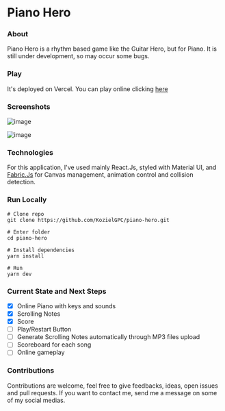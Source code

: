 # Piano Hero

### About
Piano Hero is a rhythm based game like the Guitar Hero, but for Piano. It is still under development, so may occur some bugs.

### Play
It's deployed on Vercel. You can play online clicking [here](https://kozi-piano-hero.vercel.app/)

### Screenshots
![image](https://github.com/user-attachments/assets/619ecb8d-a8e9-42d2-8635-752141cca780)

![image](https://github.com/user-attachments/assets/eb8e0beb-e5c7-470e-a967-e93a45c3e709)


### Technologies
For this application, I've used mainly React.Js, styled with Material UI, and [Fabric.Js](https://fabricjs.com/) for Canvas management, animation control and collision detection.

### Run Locally

```shell
# Clone repo
git clone https://github.com/KozielGPC/piano-hero.git

# Enter folder
cd piano-hero

# Install dependencies
yarn install

# Run
yarn dev
```

### Current State and Next Steps
- [x] Online Piano with keys and sounds
- [x] Scrolling Notes 
- [x] Score
- [ ] Play/Restart Button
- [ ] Generate Scrolling Notes automatically through MP3 files upload
- [ ] Scoreboard for each song 
- [ ] Online gameplay

### Contributions
Contributions are welcome, feel free to give feedbacks, ideas, open issues and pull requests. If you want to contact me, send me a message on some of my social medias.
